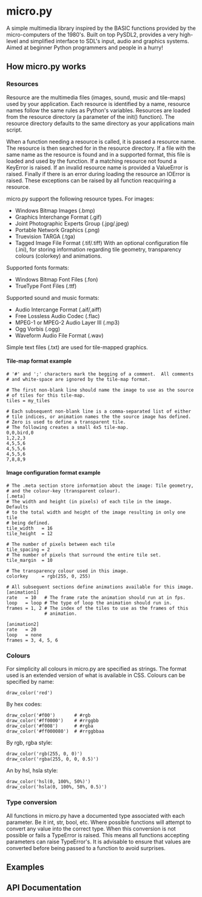 micro.py
========

A simple multimedia library inspired by the BASIC functions provided by
the micro-computers of the 1980's.  Built on top PySDL2, provides a very
high-level and simplified interface to SDL's input, audio and graphics 
systems.  Aimed at beginner Python programmers and people in a hurry!


How micro.py works
------------------


### Resources


Resource are the multimedia files (images, sound, music and tile-maps)
used by your application.  Each resource is identified by a name, resource
names follow the same rules as Python's variables.  Resources are loaded 
from the resource directory (a parameter of the init() function).  The 
resource directory defaults to the same directory as your applications 
main script. 

When a function needing a resource is called, it is passed a resource name.
The resource is then searched for in the resource directory.  If a file 
with the same name as the resource is found and in a supported format, this
file is loaded and used by the function.  If a matching resource not found 
a KeyError is raised.  If an invalid resource name is provided a ValueError
is raised.  Finally if there is an error during loading the resource an 
IOError is raised.  These exceptions can be raised by all function 
reacquiring a resource.

micro.py support the following resource types.  For images:
 *  Windows Bitmap Images (.bmp)
 *  Graphics Interchange Format (.gif)
 *  Joint Photographic Experts Group (.jpg/.jpeg)
 *  Portable Network Graphics (.png)
 *  Truevision TARGA (.tga)
 *  Tagged Image File Format (.tif/.tiff)
With an optional configuration file (.ini), for storing information 
regarding tile geometry, transparency colours (colorkey) and animations.

Supported fonts formats:
 *  Windows Bitmap Font Files (.fon)
 *  TrueType Font Files (.ttf)
 
Supported sound and music formats:
 *  Audio Intercange Format (.aif/,aiff)
 *  Free Lossless Audio Codec (.flac)
 *  MPEG-1 or MPEG-2 Audio Layer III (.mp3)
 *  Ogg Vorbis (.ogg)
 *  Waveform Audio File Format (.wav)
 
Simple text files (.txt) are used for tile-mapped graphics.


#### Tile-map format example

    # '#' and ';' characters mark the begging of a comment.  All comments
    # and white-space are ignored by the tile-map format.
    
    # The first non-blank line should name the image to use as the source
    # of tiles for this tile-map.
    tiles = my_tiles
    
    # Each subsequent non-blank line is a comma-separated list of either
    # tile indices, or animation names the the source image has defined.
    # Zero is used to define a transparent tile.
    # The following creates a small 4x5 tile-map.
    0,0,bird,0
    1,2,2,3
    4,5,5,6
    4,5,5,6
    4,5,5,6
    7,8,8,9
    
	
#### Image configuration format example

    # The .meta section store information about the image: Tile geometry,
    # and the colour-key (transparent colour).
    [.meta]
    # The width and height (in pixels) of each tile in the image.  Defaults
    # to the total width and height of the image resulting in only one tile
    # being defined.
    tile_width   = 16
    tile_height  = 12
    
    # The number of pixels between each tile
    tile_spacing = 2
    # The number of pixels that surround the entire tile set.
    tile_margin  = 10
    
    # The transparency colour used in this image.
    colorkey     = rgb(255, 0, 255)
    
    # All subsequent sections define animations available for this image.
    [animation1]
    rate   = 10   # The frame rate the animation should run at in fps.
    loop   = loop # The type of loop the animation should run in.
    frames = 1, 2 # The index of the tiles to use as the frames of this 
                  # animation.
    
    [animation2]
    rate   = 20
    loop   = none
    frames = 3, 4, 5, 6
    
	
### Colours

For simplicity all colours in micro.py are specified as strings.  The 
format used is an extended version of what is available in CSS.  Colours
can be specified by name:

    draw_color('red')
    
By hex codes:

    draw_color('#f00')       # #rgb
    draw_color('#ff0000')    # #rrggbb
    draw_color('#f008')      # #rgba
    draw_color('#ff000080')  # #rrggbbaa
    
By rgb, rgba style:

    draw_color('rgb(255, 0, 0)')
    draw_color('rgba(255, 0, 0, 0.5)')
    
An by hsl, hsla style:

    draw_color('hsl(0, 100%, 50%)')
    draw_color('hsla(0, 100%, 50%, 0.5)')
    
	
### Type conversion

All functions in micro.py have a documented type associated with each 
parameter.  Be it int, str, bool, etc.  Where possible functions will 
attempt to convert any value into the correct type.  When this conversion 
is not possible or fails a TypeError is raised.  This means all functions
accepting parameters can raise TypeError's.  It is advisable to ensure 
that values are converted before being passed to a function to avoid 
surprises.


Examples
--------


API Documentation
-----------------


